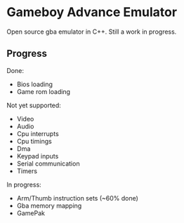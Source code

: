 # Gameboy Advance Emulator  
Open source gba emulator in C++. Still a work in progress.  

## Progress  
Done:
* Bios loading
* Game rom loading

Not yet supported:  
* Video
* Audio 
* Cpu interrupts
* Cpu timings
* Dma
* Keypad inputs
* Serial communication
* Timers

In progress:
* Arm/Thumb instruction sets (~60% done)
* Gba memory mapping
* GamePak 